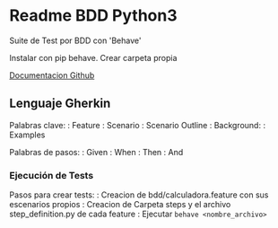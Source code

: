 # Readme BDD Python3

Suite de Test por BDD con 'Behave'

Instalar con pip behave. Crear carpeta propia

[Documentacion Github](https://github.com/behave/behave)

## Lenguaje Gherkin

Palabras clave:
	: Feature
	: Scenario
	: Scenario Outline
	: Background:
	: Examples

Palabras de pasos:
	: Given
	: When
	: Then
	: And

### Ejecución de Tests

Pasos para crear tests:
	: Creacion de bdd/calculadora.feature con sus escenarios propios
	: Creacion de Carpeta steps y el archivo step_definition.py de cada feature
	: Ejecutar `behave <nombre_archivo>`